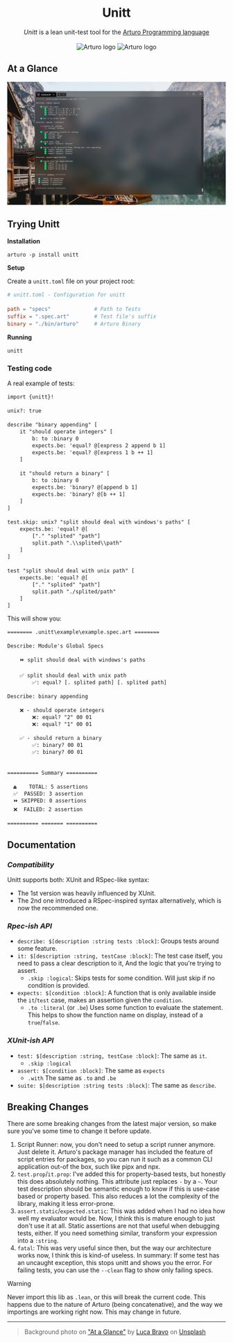<h1 align="center">
    Unitt
</h1>

<p align="center">
    <i>Unitt</i> is a lean unit-test tool for the 
    <a href="https://github.com/arturo-lang/arturo/">
        Arturo Programming language
    </a>
    <br><br>
    <img 
        alt="Arturo logo" 
        width="20" 
        src="https://github.com/arturo-lang/arturo/raw/master/docs/images/logo.png#gh-light-mode-only"
    />
    <img 
        alt="Arturo logo" 
        width="20" 
        src="https://github.com/arturo-lang/arturo/raw/master/docs/images/logo-lightgray.png#gh-dark-mode-only" 
    />
</p>

## At a Glance

<p align="center">
<img 
    alt="Running Unitt from terminal (v3)"
    width="720"
    src="./docs/running unitt - v3.png"
/>
</p>

## Trying Unitt

**Installation**

```
arturo -p install unitt
```

**Setup**

Create a `unitt.toml` file on your project root:

```toml
# unitt.toml - Configuration for unitt

path = "specs"              # Path to Tests
suffix = ".spec.art"        # Test file's suffix
binary = "./bin/arturo"     # Arturo Binary
```

**Running**

```
unitt
```

### Testing code

A real example of tests:

```art
import {unitt}!

unix?: true

describe "binary appending" [
    it "should operate integers" [
        b: to :binary 0
        expects.be: 'equal? @[express 2 append b 1]
        expects.be: 'equal? @[express 1 b ++ 1]
    ]

    it "should return a binary" [
        b: to :binary 0
        expects.be: 'binary? @[append b 1]
        expects.be: 'binary? @[b ++ 1]
    ]
]

test.skip: unix? "split should deal with windows's paths" [
    expects.be: 'equal? @[
        ["." "splited" "path"]
        split.path ".\\splited\\path"
    ]
]

test "split should deal with unix path" [
    expects.be: 'equal? @[
        ["." "splited" "path"] 
        split.path "./splited/path"
    ]
]
```

This will show you:

```
======== .unitt\example\example.spec.art ========

Describe: Module's Global Specs

    ⏩ split should deal with windows's paths

    ✅ split should deal with unix path
        ✅: equal? [. splited path] [. splited path]

Describe: binary appending

    ❌ - should operate integers
        ❌: equal? "2" 00 01
        ❌: equal? "1" 00 01

    ✅ - should return a binary
        ✅: binary? 00 01
        ✅: binary? 00 01


========== Summary ==========

  ⏏️    TOTAL: 5 assertions
  ✅  PASSED: 3 assertion
  ⏩ SKIPPED: 0 assertions
  ❌  FAILED: 2 assertion

========== ======= ==========
```

## Documentation

### *Compatibility*

Unitt supports both: XUnit and RSpec-like syntax:
* The 1st version was heavily influenced by XUnit.
* The 2nd one introduced a RSpec-inspired syntax alternatively, which is now the recommended one.

### *Rpec-ish API*

- `describe: $[description :string tests :block]`:
    Groups tests around some feature.
- `it: $[description :string, testCase :block]`:
    The test case itself, you need to pass a clear description to it,
    And the logic that you're trying to assert.
    - `.skip :logical`:
        Skips tests for some condition. 
        Will just skip if no condition is provided.
- `expects: $[condition :block]`:
    A function that is only available inside the `it`/`test` case,
    makes an assertion given the `condition`.
    - `.to :literal` (or `.be`)
        Uses some function to evaluate the statement.
        This helps to show the function name on display, 
        instead of a `true`/`false`.

### *XUnit-ish API*

- `test: $[description :string, testCase :block]`:
    The same as `it`. 
    - `.skip :logical`
- `assert: $[condition :block]`:
    The same as `expects`
    - `.with`
        The same as `.to` and `.be`
- `suite: $[description :string tests :block]`:
    The same as `describe`.


## Breaking Changes

There are some breaking changes from the latest major version, so make sure you've some time to change it before update.

1. Script Runner: now, you don't need to setup a script runner anymore. Just delete it. Arturo's package manager has included the feature of script entries for packages, so you can run it such as a common CLI application out-of the box, such like pipx and npx.
2. `test.prop`/`it.prop`: I've added this for property-based tests, but honestly this does absolutely nothing. This attribute just replaces `-` by a `~`. Your test description should be semantic enough to know if this is use-case based or property based. This also reduces a lot the complexity of the library, making it less error-prone.
3. `assert.static`/`expected.static`: This was added when I had no idea how well my evaluator would be. Now, I think this is mature enough to just don't use it at all. Static assertions are not that useful when debugging tests, either. If you need something similar, transform your expression into a `:string`.
4. `fatal`: This was very useful since then, but the way our architecture works now, I think this is kind-of useless. In summary: If some test has an uncaught exception, this stops unitt and shows you the error. For failing tests, you can use the `--clean` flag to show only failing specs.


> [!WARNING]
> Never import this lib as `.lean`, or this will break the current code. This happens due to the nature of Arturo (being concatenative),  and the way we importings are working right now. This may change in future.

---

> Background photo on ["At a Glance"](#at-a-glance) by [Luca Bravo](https://unsplash.com/@lucabravo?utm_content=creditCopyText&utm_medium=referral&utm_source=unsplash) on [Unsplash](https://unsplash.com/photos/boat-docked-near-house-VowIFDxogG4?utm_content=creditCopyText&utm_medium=referral&utm_source=unsplash)
